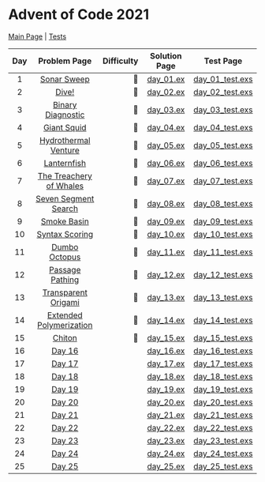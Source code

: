 # Advent of Code 2021

[Main Page](https://adventofcode.com/2021) | [Tests](/test/2021)

| Day |                          Problem Page                           | Difficulty |          Solution Page           |                   Test Page                   |
| :-: | :-------------------------------------------------------------: | ---------: | :------------------------------: | :-------------------------------------------: |
|  1  |       [Sonar Sweep](https://adventofcode.com/2021/day/1)        |    :star2: | [day_01.ex](/lib/2021/day_01.ex) | [day_01_test.exs](/test/2021/day_01_test.exs) |
|  2  |          [Dive!](https://adventofcode.com/2021/day/2)           |    :star2: | [day_02.ex](/lib/2021/day_02.ex) | [day_02_test.exs](/test/2021/day_02_test.exs) |
|  3  |    [Binary Diagnostic](https://adventofcode.com/2021/day/3)     |    :star2: | [day_03.ex](/lib/2021/day_03.ex) | [day_03_test.exs](/test/2021/day_03_test.exs) |
|  4  |       [Giant Squid](https://adventofcode.com/2021/day/4)        |    :star2: | [day_04.ex](/lib/2021/day_04.ex) | [day_04_test.exs](/test/2021/day_04_test.exs) |
|  5  |   [Hydrothermal Venture](https://adventofcode.com/2021/day/5)   |    :star2: | [day_05.ex](/lib/2021/day_05.ex) | [day_05_test.exs](/test/2021/day_05_test.exs) |
|  6  |       [Lanternfish](https://adventofcode.com/2021/day/6)        |    :star2: | [day_06.ex](/lib/2021/day_06.ex) | [day_06_test.exs](/test/2021/day_06_test.exs) |
|  7  | [The Treachery of Whales](https://adventofcode.com/2021/day/7)  |    :star2: | [day_07.ex](/lib/2021/day_07.ex) | [day_07_test.exs](/test/2021/day_07_test.exs) |
|  8  |   [Seven Segment Search](https://adventofcode.com/2021/day/8)   |    :star2: | [day_08.ex](/lib/2021/day_08.ex) | [day_08_test.exs](/test/2021/day_08_test.exs) |
|  9  |       [Smoke Basin](https://adventofcode.com/2021/day/9)        |    :star2: | [day_09.ex](/lib/2021/day_09.ex) | [day_09_test.exs](/test/2021/day_09_test.exs) |
| 10  |     [Syntax Scoring](https://adventofcode.com/2021/day/10)      |    :star2: | [day_10.ex](/lib/2021/day_10.ex) | [day_10_test.exs](/test/2021/day_10_test.exs) |
| 11  |      [Dumbo Octopus](https://adventofcode.com/2021/day/11)      |    :star2: | [day_11.ex](/lib/2021/day_11.ex) | [day_11_test.exs](/test/2021/day_11_test.exs) |
| 12  |     [Passage Pathing](https://adventofcode.com/2021/day/12)     |    :star2: | [day_12.ex](/lib/2021/day_12.ex) | [day_12_test.exs](/test/2021/day_12_test.exs) |
| 13  |   [Transparent Origami](https://adventofcode.com/2021/day/13)   |    :star2: | [day_13.ex](/lib/2021/day_13.ex) | [day_13_test.exs](/test/2021/day_13_test.exs) |
| 14  | [Extended Polymerization](https://adventofcode.com/2021/day/14) |    :star2: | [day_14.ex](/lib/2021/day_14.ex) | [day_14_test.exs](/test/2021/day_14_test.exs) |
| 15  |         [Chiton](https://adventofcode.com/2021/day/15)          |    :star2: | [day_15.ex](/lib/2021/day_15.ex) | [day_15_test.exs](/test/2021/day_15_test.exs) |
| 16  |         [Day 16](https://adventofcode.com/2021/day/16)          |            | [day_16.ex](/lib/2021/day_16.ex) | [day_16_test.exs](/test/2021/day_16_test.exs) |
| 17  |         [Day 17](https://adventofcode.com/2021/day/17)          |            | [day_17.ex](/lib/2021/day_17.ex) | [day_17_test.exs](/test/2021/day_17_test.exs) |
| 18  |         [Day 18](https://adventofcode.com/2021/day/18)          |            | [day_18.ex](/lib/2021/day_18.ex) | [day_18_test.exs](/test/2021/day_18_test.exs) |
| 19  |         [Day 19](https://adventofcode.com/2021/day/19)          |            | [day_19.ex](/lib/2021/day_19.ex) | [day_19_test.exs](/test/2021/day_19_test.exs) |
| 20  |         [Day 20](https://adventofcode.com/2021/day/20)          |            | [day_20.ex](/lib/2021/day_20.ex) | [day_20_test.exs](/test/2021/day_20_test.exs) |
| 21  |         [Day 21](https://adventofcode.com/2021/day/21)          |            | [day_21.ex](/lib/2021/day_21.ex) | [day_21_test.exs](/test/2021/day_21_test.exs) |
| 22  |         [Day 22](https://adventofcode.com/2021/day/22)          |            | [day_22.ex](/lib/2021/day_22.ex) | [day_22_test.exs](/test/2021/day_22_test.exs) |
| 23  |         [Day 23](https://adventofcode.com/2021/day/23)          |            | [day_23.ex](/lib/2021/day_23.ex) | [day_23_test.exs](/test/2021/day_23_test.exs) |
| 24  |         [Day 24](https://adventofcode.com/2021/day/24)          |            | [day_24.ex](/lib/2021/day_24.ex) | [day_24_test.exs](/test/2021/day_24_test.exs) |
| 25  |         [Day 25](https://adventofcode.com/2021/day/25)          |            | [day_25.ex](/lib/2021/day_25.ex) | [day_25_test.exs](/test/2021/day_25_test.exs) |
